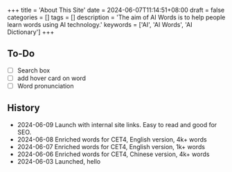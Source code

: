 +++
title = 'About This Site'
date = 2024-06-07T11:14:51+08:00
draft = false
categories = []
tags = []
description = 'The aim of AI Words is to help people learn words using AI technology.'
keywords = ['AI', 'AI Words', 'AI Dictionary']
+++

## To-Do

- [ ] Search box
- [ ] add hover card on word
- [ ] Word pronunciation

## History

- 2024-06-09 Launch with internal site links. Easy to read and good for SEO.
- 2024-06-08 Enriched words for CET4, English version, 4k+ words
- 2024-06-07 Enriched words for CET4, English version, 1k+ words
- 2024-06-06 Enriched words for CET4, Chinese version, 4k+ words
- 2024-06-03 Launched, hello
